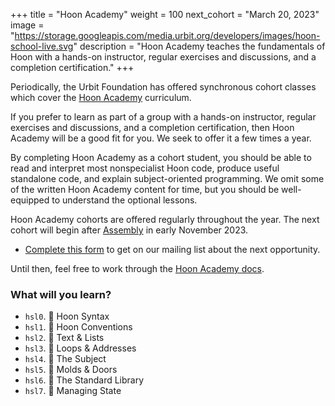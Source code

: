 +++
title = "Hoon Academy"
weight = 100
next_cohort = "March 20, 2023"
image = "https://storage.googleapis.com/media.urbit.org/developers/images/hoon-school-live.svg"
description = "Hoon Academy teaches the fundamentals of Hoon with a hands-on instructor, regular exercises and discussions, and a completion certification."
+++

Periodically, the Urbit Foundation has offered synchronous cohort classes which
cover the [Hoon Academy](/courses/hoon-school) curriculum.

If you prefer to learn as part of a group with a hands-on instructor, regular
exercises and discussions, and a completion certification, then Hoon Academy
will be a good fit for you.  We seek to offer it a few times a year.

By completing Hoon Academy as a cohort student, you should be able to read and
interpret most nonspecialist Hoon code, produce useful standalone code, and
explain subject-oriented programming.  We omit some of the written Hoon Academy
content for time, but you should be well-equipped to understand the optional
lessons.

Hoon Academy cohorts are offered regularly throughout the year.  The next cohort
will begin after [Assembly](https://assembly.urbit.org) in early November 2023.

- [Complete this form](https://forms.gle/kgiPckuHaVtJng9r5) to get on our
  mailing list about the next opportunity.

Until then, feel free to work through the [Hoon Academy
docs](/courses/hoon-school).


###  What will you learn?

-   `hsl0`. 🌺 Hoon Syntax
-   `hsl1`. 🌿 Hoon Conventions
-   `hsl2`. 🌵 Text & Lists
-   `hsl3`. 🌳 Loops & Addresses
-   `hsl4`. 🌻 The Subject
-   `hsl5`. 🍁 Molds & Doors
-   `hsl6`. 🌹 The Standard Library
-   `hsl7`. 🌲 Managing State
